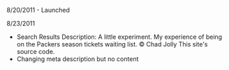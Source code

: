 8/20/2011 - Launched

8/23/2011
  - Search Results Description: A little experiment. My experience of being on the Packers season tickets waiting list. © Chad Jolly This site's source code.
  - Changing meta description but no content
